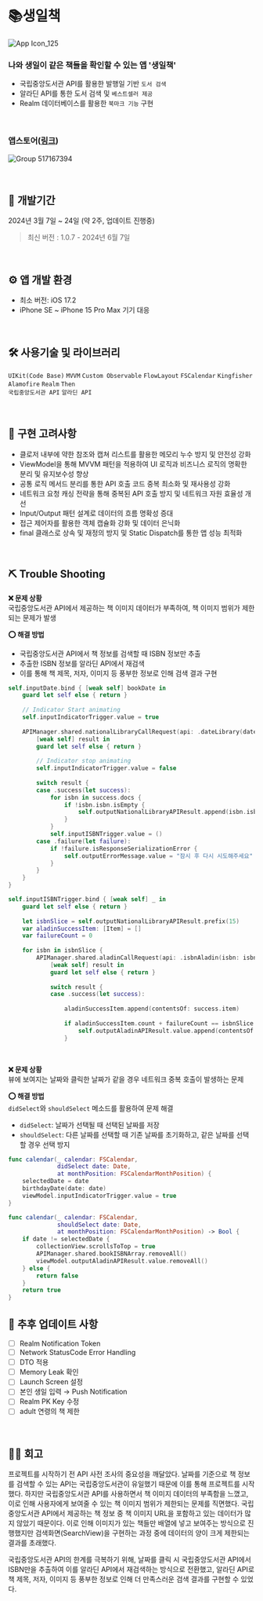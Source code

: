 # 📚생일책

<picture>![App Icon_125](https://github.com/jieun0330/BirthdayBook/assets/42729069/202ac6f4-f096-49ef-8bb6-1b6f3b79c651)</picture>

### 나와 생일이 같은 책들을 확인할 수 있는 앱 '생일책'
* 국립중앙도서관 API를 활용한 발행일 기반 `도서 검색`
* 알라딘 API를 통한 도서 검색 및 `베스트셀러 제공`
* Realm 데이터베이스를 활용한 `북마크 기능` 구현

<br/>

### 앱스토어([링크](https://apps.apple.com/kr/app/id6479728983))
![Group 517167394](https://github.com/jieun0330/BirthdayBook/assets/42729069/f48fb790-f979-4f0a-a6e7-aa48b8586ec8)


<br/>

## 🔨 개발기간
2024년 3월 7일 ~ 24일 (약 2주, 업데이트 진행중)
> 최신 버전 : 1.0.7 - 2024년 6월 7일

<br/>

## ⚙️ 앱 개발 환경
- 최소 버전: iOS 17.2
- iPhone SE ~ iPhone 15 Pro Max 기기 대응


<br/>

## 🛠️ 사용기술 및 라이브러리
`UIKit(Code Base)` `MVVM` `Custom Observable` `FlowLayout` `FSCalendar` `Kingfisher` `Alamofire` `Realm` `Then`
<br/>
`국립중앙도서관 API` `알라딘 API`
  
<br/>

## 🔧 구현 고려사항
- 클로저 내부에 약한 참조와 캡쳐 리스트를 활용한 메모리 누수 방지 및 안전성 강화
- ViewModel을 통해 MVVM 패턴을 적용하여 UI 로직과 비즈니스 로직의 명확한 분리 및 유지보수성 향상
- 공통 로직 메서드 분리를 통한 API 호출 코드 중복 최소화 및 재사용성 강화
- 네트워크 요청 캐싱 전략을 통해 중복된 API 호출 방지 및 네트워크 자원 효율성 개선
- Input/Output 패턴 설계로 데이터의 흐름 명확성 증대
- 접근 제어자를 활용한 객체 캡슐화 강화 및 데이터 은닉화
- final 클래스로 상속 및 재정의 방지 및 Static Dispatch를 통한 앱 성능 최적화

  
<br/>

## ⛏️ Trouble Shooting

**❌ 문제 상황**
<br/>
국립중앙도서관 API에서 제공하는 책 이미지 데이터가 부족하여, 책 이미지 범위가 제한되는 문제가 발생

**⭕️ 해결 방법**
- 국립중앙도서관 API에서 책 정보를 검색할 때 ISBN 정보만 추출
- 추출한 ISBN 정보를 알라딘 API에서 재검색
- 이를 통해 책 제목, 저자, 이미지 등 풍부한 정보로 인해 검색 결과 구현 

```swift
self.inputDate.bind { [weak self] bookDate in
    guard let self else { return }
    
    // Indicator Start animating
    self.inputIndicatorTrigger.value = true
    
    APIManager.shared.nationalLibraryCallRequest(api: .dateLibrary(date: bookDate)) {
        [weak self] result in
        guard let self else { return }
        
        // Indicator stop animating
        self.inputIndicatorTrigger.value = false
        
        switch result {
        case .success(let success):
            for isbn in success.docs {
                if !isbn.isbn.isEmpty {
                    self.outputNationalLibraryAPIResult.append(isbn.isbn)
                }
            }
            self.inputISBNTrigger.value = ()
        case .failure(let failure):
            if !failure.isResponseSerializationError {
                self.outputErrorMessage.value = "잠시 후 다시 시도해주세요"
            }
        }
    }
}

self.inputISBNTrigger.bind { [weak self] _ in
    guard let self else { return }
    
    let isbnSlice = self.outputNationalLibraryAPIResult.prefix(15)
    var aladinSuccessItem: [Item] = []
    var failureCount = 0
    
    for isbn in isbnSlice {
        APIManager.shared.aladinCallRequest(api: .isbnAladin(isbn: isbn)) {
            [weak self] result in
            guard let self else { return }
            
            switch result {
            case .success(let success):
                
                aladinSuccessItem.append(contentsOf: success.item)
                
                if aladinSuccessItem.count + failureCount == isbnSlice.count {
                    self.outputAladinAPIResult.value.append(contentsOf: aladinSuccessItem)
                }
```
<br/>

**❌ 문제 상황**
<br/>
뷰에 보여지는 날짜와 클릭한 날짜가 같을 경우 네트워크 중복 호출이 발생하는 문제

**⭕️ 해결 방법**
<br/>
`didSelect`와 `shouldSelect` 메소드를 활용하여 문제 해결
- `didSelect`: 날짜가 선택될 때 선택된 날짜를 저장
- `shouldSelect`: 다른 날짜를 선택할 때 기존 날짜를 초기화하고, 같은 날짜를 선택할 경우 선택 방지

```swift
func calendar(_ calendar: FSCalendar,
              didSelect date: Date,
              at monthPosition: FSCalendarMonthPosition) {
    selectedDate = date
    birthdayDate(date: date)
    viewModel.inputIndicatorTrigger.value = true
}

func calendar(_ calendar: FSCalendar,
              shouldSelect date: Date,
              at monthPosition: FSCalendarMonthPosition) -> Bool {
    if date != selectedDate {
        collectionView.scrollsToTop = true
        APIManager.shared.bookISBNArray.removeAll()
        viewModel.outputAladinAPIResult.value.removeAll()
    } else {
        return false
    }
    return true
}
```

## 🔧 추후 업데이트 사항

- [ ]  Realm Notification Token
- [ ]  Network StatusCode Error Handling
- [ ]  DTO 적용
- [ ]  Memory Leak 확인
- [ ]  Launch Screen 설정
- [ ]  본인 생일 입력 → Push Notification
- [ ]  Realm PK Key 수정
- [ ]  adult 연령의 책 제한

<br/>

## 👏🏻 회고

프로젝트를 시작하기 전 API 사전 조사의 중요성을 깨달았다. 날짜를 기준으로 책 정보를 검색할 수 있는 API는 국립중앙도서관이 유일했기 때문에 이를 통해 프로젝트를 시작했다. 하지만 국립중앙도서관 API를 사용하면서 책 이미지 데이터의 부족함을 느꼈고, 이로 인해 사용자에게 보여줄 수 있는 책 이미지 범위가 제한되는 문제를 직면했다. 국립중앙도서관 API에서 제공하는 책 정보 중 책 이미지 URL을 포함하고 있는 데이터가 많지 않았기 때문이다. 이로 인해 이미지가 있는 책들만 배열에 넣고 보여주는 방식으로 진행했지만 검색화면(SearchView)을 구현하는 과정 중에 데이터의 양이 크게 제한되는 결과를 초래했다.

국립중앙도서관 API의 한계를 극복하기 위해, 날짜를 클릭 시 국립중앙도서관 API에서 ISBN만을 추출하여 이를 알라딘 API에서 재검색하는 방식으로 전환했고, 알라딘 API로 책 제목, 저자, 이미지 등 풍부한 정보로 인해 더 만족스러운 검색 결과를 구현할 수 있었다. 


